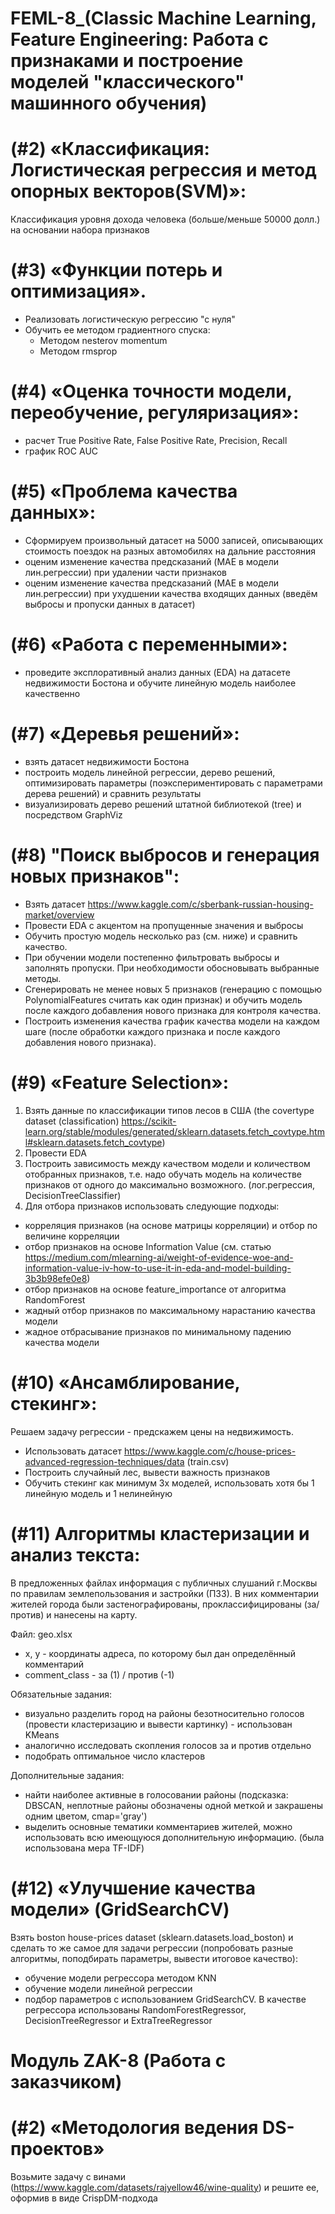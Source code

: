 # FEML-8_(Classic Machine Learning, Feature Engineering: Работа с признаками и построение моделей "классического" машинного обучения)

# (#2) «Классификация: Логистическая регрессия и метод опорных векторов(SVM)»: 
Классификация уровня дохода человека (больше/меньше 50000 долл.) на основании набора признаков

# (#3) «Функции потерь и оптимизация».
- Реализовать логистическую регрессию "с нуля"
- Обучить ее методом градиентного спуска:
  - Методом nesterov momentum
  - Методом rmsprop

# (#4) «Оценка точности модели, переобучение, регуляризация»:
- расчет True Positive Rate, False Positive Rate, Precision, Recall
- график ROC AUC

# (#5) «Проблема качества данных»:
- Cформируем произвольный датасет на 5000 записей, описывающих стоимость поездок на разных автомобилях на дальние расстояния
- оценим изменение качества предсказаний (MAE в модели лин.регрессии) при удалении части признаков
- оценим изменение качества предсказаний (MAE в модели лин.регрессии) при ухудшении качества входящих данных (введём выбросы и пропуски данных в датасет)

# (#6) «Работа с переменными»:
- проведите эксплоративный анализ данных (EDA) на датасете недвижимости Бостона и обучите линейную модель наиболее качественно

# (#7) «Деревья решений»:
- взять датасет недвижимости Бостона
- построить модель линейной регрессии, дерево решений, оптимизировать параметры (поэкспериментировать с параметрами дерева решений) и сравнить результаты
- визуализировать дерево решений штатной библиотекой (tree) и посредством GraphViz

# (#8) "Поиск выбросов и генерация новых признаков":
- Взять датасет https://www.kaggle.com/c/sberbank-russian-housing-market/overview
- Провести EDA с акцентом на пропущенные значения и выбросы
- Обучить простую модель несколько раз (см. ниже) и сравнить качество.
- При обучении модели постепенно фильтровать выбросы и заполнять пропуски. При необходимости обосновывать выбранные методы.
- Сгенерировать не менее новых 5 признаков (генерацию с помощью PolynomialFeatures считать как один признак) и обучить модель после каждого добавления нового признака для контроля качества.
- Построить изменения качества график качества модели на каждом шаге (после обработки каждого признака и после каждого добавления нового признака). 

# (#9) «Feature Selection»:
1) Взять данные по классификации типов лесов в США (the covertype dataset (classification) https://scikit-learn.org/stable/modules/generated/sklearn.datasets.fetch_covtype.html#sklearn.datasets.fetch_covtype)
2) Провести EDA
3) Построить зависимость между качеством модели и количеством отобранных признаков, т.е. надо обучать модель на количестве признаков от одного до максимально возможного. (лог.регрессия,  DecisionTreeClassifier)
4) Для отбора признаков использовать следующие подходы:
- корреляция признаков (на основе матрицы корреляции) и отбор по величине корреляции
- отбор признаков на основе Information Value (см. статью https://medium.com/mlearning-ai/weight-of-evidence-woe-and-information-value-iv-how-to-use-it-in-eda-and-model-building-3b3b98efe0e8)
- отбор признаков на основе feature_importance от алгоритма RandomForest
- жадный отбор признаков по максимальному нарастанию качества модели
- жадное отбрасывание признаков по минимальному падению качества модели

# (#10) «Ансамблирование, стекинг»:
Решаем задачу регрессии - предскажем цены на недвижимость. 
- Использовать датасет https://www.kaggle.com/c/house-prices-advanced-regression-techniques/data  (train.csv)
- Построить случайный лес, вывести важность признаков
- Обучить стекинг как минимум 3х моделей, использовать хотя бы 1 линейную модель и 1 нелинейную

# (#11) Алгоритмы кластеризации и анализ текста:
В предложенных файлах информация с публичных слушаний г.Москвы по правилам землепользования и застройки (ПЗЗ). 
В них комментарии жителей города были застенографированы, проклассифицированы (за/против) и нанесены на карту. 

Файл: geo.xlsx
- x, y - координаты адреса, по которому был дан определённый комментарий
- comment_class - за (1) / против (-1)

Обязательные задания:
- визуально разделить город на районы безотносительно голосов (провести кластеризацию и вывести картинку) - использован KMeans
- аналогично исследовать скопления голосов за и против отдельно
- подобрать оптимальное число кластеров 

Дополнительные задания:
- найти наиболее активные в голосовании районы (подсказка: DBSCAN, неплотные районы обозначены одной меткой и закрашены одним цветом, cmap='gray')
- выделить основные тематики комментариев жителей, можно использовать всю имеющуюся дополнительную информацию. (была использована мера TF-IDF)

# (#12) «Улучшение качества модели» (GridSearchCV)
Взять boston house-prices dataset (sklearn.datasets.load_boston) и сделать то же самое для задачи регрессии 
(попробовать разные алгоритмы, поподбирать параметры, вывести итоговое качество):
- обучение модели регрессора методом KNN
- обучение модели линейной регрессии
- подбор параметров с использованием GridSearchCV. В качестве регрессора использованы RandomForestRegressor, DecisionTreeRegressor и ExtraTreeRegressor 

# Модуль ZAK-8 (Работа с заказчиком)
# (#2) «Методология ведения DS-проектов»
Возьмите задачу с винами (https://www.kaggle.com/datasets/rajyellow46/wine-quality) и решите ее, оформив в виде CrispDM-подхода
